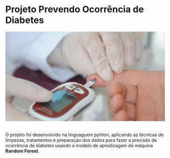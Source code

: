 # Projeto Prevendo Ocorrência de Diabetes

<div>
    <img src="diabetes.png" width="500" >
  <br><br/>
</div>


O projeto foi desenvolvido na linguaguem *pyhton*, aplicando as técnicas de limpezas, tratamentos e preparação dos dados para fazer a previsão de ocorrência de diabetes usando o modelo de apredizagem de máquina **Random Forest**.

